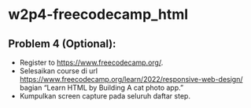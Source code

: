 # w2p4-freecodecamp_html

## Problem 4 (Optional):
  - Register to https://www.freecodecamp.org/.
  - Selesaikan course di url https://www.freecodecamp.org/learn/2022/responsive-web-design/ bagian “Learn HTML by Building A cat photo app.”
  - Kumpulkan screen capture pada seluruh daftar step.
